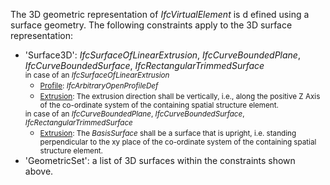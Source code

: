 The 3D geometric representation of _IfcVirtualElement_ is d efined using a surface geometry. The following constraints apply to the 3D surface representation:

<ul>
 
<li>'Surface3D': <em>IfcSurfaceOfLinearExtrusion</em>,
<em>IfcCurveBoundedPlane</em>, <em>IfcCurveBoundedSurface</em>,
<em>IfcRectangularTrimmedSurface</em></li>

 <li style="list-style-type: none;"><small>in case of an
<em>IfcSurfaceOfLinearExtrusion</em></small>

  <ul>
   
<li><small><u>Profile</u>:
<em>IfcArbitraryOpenProfileDef</em></small></li>
   
<li><small><u>Extrusion</u>: The extrusion direction shall be
vertically, i.e., along the positive Z Axis of the co-ordinate
system of the containing spatial structure element.</small></li>
  
</ul>

 </li>

 <li style="list-style-type: none;"><small>in case of an
<em>IfcCurveBoundedPlane</em>, <em>IfcCurveBoundedSurface</em>,
<em>IfcRectangularTrimmedSurface</em></small>
  
<ul>
   
<li><small><u>Extrusion</u>: The <em>BasisSurface</em> shall be a
surface that is upright, i.e. standing perpendicular to the xy
place of the co-ordinate system of the containing spatial
structure element.</small></li>

   </ul>

 </li>
 
<li>'GeometricSet': a list of 3D surfaces within the constraints
shown above.</li>

</ul>